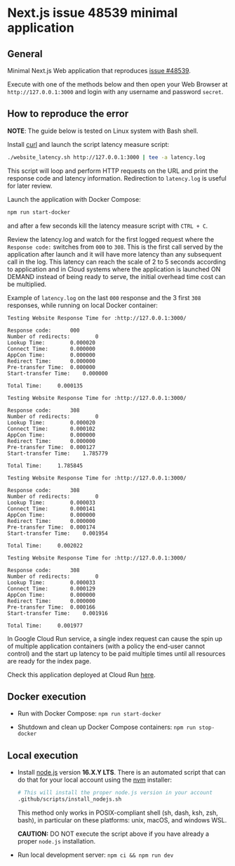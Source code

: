 # Next.js issue 48539 minimal application

## General

Minimal Next.js Web application that reproduces
[issue #48539](https://github.com/vercel/next.js/issues/48539).

Execute with one of the methods below and then open your Web Browser at
`http://127.0.0.1:3000` and login with any username and password `secret`.

## How to reproduce the error

**NOTE**: The guide below is tested on Linux system with Bash shell.

Install [curl](https://curl.se/) and launch the script latency measure script:

```Bash
./website_latency.sh http://127.0.0.1:3000 | tee -a latency.log
```

This script will loop and perform HTTP requests on the URL and print the
response code and latency information. Redirection to `latency.log` is useful
for later review.

Launch the application with Docker Compose:

```Bash
npm run start-docker
```

and after a few seconds kill the latency measure script with `CTRL + C`.

Review the latency.log and watch for the first logged request where the
`Response code:` switches from `000` to `308`. This is the first call served by
the application after launch and it will have more latency than any subsequent
call in the log. This latency can reach the scale of 2 to 5 seconds according to
application and in Cloud systems where the application is launched ON DEMAND
instead of being ready to serve, the initial overhead time cost can be
multiplied.

Example of `latency.log` on the last `000` response and the 3 first `308`
responses, while running on local Docker container:

```
Testing Website Response Time for :http://127.0.0.1:3000/

Response code:		000
Number of redirects:		0
Lookup Time:		0.000020
Connect Time:		0.000000
AppCon Time:		0.000000
Redirect Time:		0.000000
Pre-transfer Time:	0.000000
Start-transfer Time:	0.000000

Total Time:		0.000135

Testing Website Response Time for :http://127.0.0.1:3000/

Response code:		308
Number of redirects:		0
Lookup Time:		0.000020
Connect Time:		0.000102
AppCon Time:		0.000000
Redirect Time:		0.000000
Pre-transfer Time:	0.000127
Start-transfer Time:	1.785779

Total Time:		1.785845

Testing Website Response Time for :http://127.0.0.1:3000/

Response code:		308
Number of redirects:		0
Lookup Time:		0.000033
Connect Time:		0.000141
AppCon Time:		0.000000
Redirect Time:		0.000000
Pre-transfer Time:	0.000174
Start-transfer Time:	0.001954

Total Time:		0.002022

Testing Website Response Time for :http://127.0.0.1:3000/

Response code:		308
Number of redirects:		0
Lookup Time:		0.000033
Connect Time:		0.000129
AppCon Time:		0.000000
Redirect Time:		0.000000
Pre-transfer Time:	0.000166
Start-transfer Time:	0.001916

Total Time:		0.001977
```

In Google Cloud Run service, a single index request can cause the spin up of
multiple application containers (with a policy the end-user cannot control) and
the start up latency to be paid multiple times until all resources are ready for
the index page.

Check this application deployed at Cloud Run
[here](https://test-cloud-run-4lfw7hjlma-uc.a.run.app).

## Docker execution

- Run with Docker Compose: `npm run start-docker`

- Shutdown and clean up Docker Compose containers: `npm run stop-docker`

## Local execution

- Install [node.js](https://nodejs.org) version **16.X.Y LTS**. There is an
  automated script that can do that for your local account using the
  [nvm](https://github.com/nvm-sh/nvm) installer:

  ```Bash
  # This will install the proper node.js version in your account
  .github/scripts/install_nodejs.sh
  ```

  This method only works in POSIX-compliant shell (sh, dash, ksh, zsh, bash),
  in particular on these platforms: unix, macOS, and windows WSL.

  **CAUTION:** DO NOT execute the script above if you have already a proper
  `node.js` installation.

- Run local development server: `npm ci && npm run dev`
